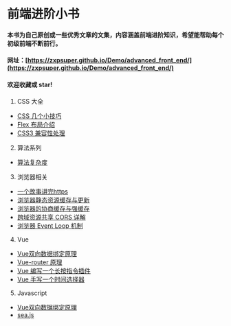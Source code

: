 # 前端进阶小书
#### 本书为自己原创或一些优秀文章的文集，内容涵盖前端进阶知识，希望能帮助每个初级前端不断前行。
#### 网址：[https://zxpsuper.github.io/Demo/advanced_front_end/](https://zxpsuper.github.io/Demo/advanced_front_end/)

#### 欢迎收藏或 star!
1. CSS 大全
* [CSS 几个小技巧](./docs/css/cssTips.md)
* [Flex 布局介绍](./docs/css/flex.md)
* [CSS3 兼容性处理](./docs/css/css3.md)

2. 算法系列
* [算法复杂度](./docs/suanfa/binarySearch.md)

3. 浏览器相关
* [一个故事讲完https](./docs/browser/https.md)
* [浏览器静态资源缓存与更新](./docs/browser/static.md)
* [浏览器的协商缓存与强缓存](./docs/browser/cache.md)
* [跨域资源共享 CORS 详解](./docs/browser/cors.md)
* [浏览器 Event Loop 机制](./docs/browser/eventloop.md)

4. Vue
* [Vue双向数据绑定原理](./docs/vue/vue.md)
* [Vue-router 原理](./docs/vue/router.md)
* [Vue 编写一个长按指令插件](./docs/vue/vueplugin.md)
* [Vue 手写一个时间选择器](./docs/vue/vuedate.md)

5. Javascript
* [Vue双向数据绑定原理](./docs/js/amd_commonjs.md)
* [sea.js](./docs/js/seajs.md)

